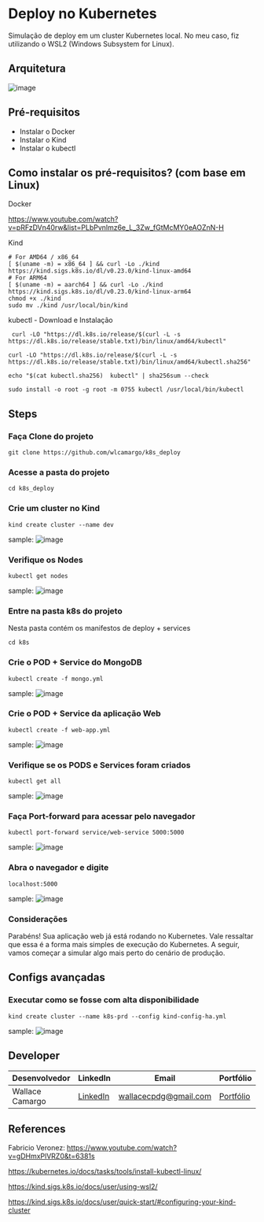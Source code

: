 # Deploy no Kubernetes

Simulação de deploy em um cluster Kubernetes local. No meu caso, fiz utilizando o WSL2 (Windows Subsystem for Linux).

## Arquitetura
![image](assets/architecture.png)

## Pré-requisitos 
- Instalar o Docker
- Instalar o Kind
- Instalar o kubectl

## Como instalar os pré-requisitos? (com base em Linux)
Docker

https://www.youtube.com/watch?v=pRFzDVn40rw&list=PLbPvnlmz6e_L_3Zw_fGtMcMY0eAOZnN-H

Kind
```
# For AMD64 / x86_64
[ $(uname -m) = x86_64 ] && curl -Lo ./kind https://kind.sigs.k8s.io/dl/v0.23.0/kind-linux-amd64
# For ARM64
[ $(uname -m) = aarch64 ] && curl -Lo ./kind https://kind.sigs.k8s.io/dl/v0.23.0/kind-linux-arm64
chmod +x ./kind
sudo mv ./kind /usr/local/bin/kind
```
kubectl - Download e Instalação
```
 curl -LO "https://dl.k8s.io/release/$(curl -L -s https://dl.k8s.io/release/stable.txt)/bin/linux/amd64/kubectl"
```
```
curl -LO "https://dl.k8s.io/release/$(curl -L -s https://dl.k8s.io/release/stable.txt)/bin/linux/amd64/kubectl.sha256"
```
```
echo "$(cat kubectl.sha256)  kubectl" | sha256sum --check
```
```
sudo install -o root -g root -m 0755 kubectl /usr/local/bin/kubectl
```

## Steps
### Faça Clone do projeto
```
git clone https://github.com/wlcamargo/k8s_deploy
```
### Acesse a pasta do projeto
```
cd k8s_deploy
```

### Crie um cluster no Kind
```
kind create cluster --name dev
```
sample:
![image](assets/create_cluster.png)

### Verifique os Nodes 
```
kubectl get nodes
```
sample:
![image](assets/nodes.png)

### Entre na pasta k8s do projeto 
Nesta pasta contém os manifestos de deploy + services
```
cd k8s
```

### Crie o POD + Service do MongoDB
```
kubectl create -f mongo.yml
```
sample:
![image](assets/deployment_mongo.png)

### Crie o POD + Service da aplicação Web
```
kubectl create -f web-app.yml
```
sample:
![image](assets/deployment_web_app.png)

### Verifique se os PODS e Services foram criados
```
kubectl get all
```
sample:
![image](assets/get_all.png)

### Faça Port-forward para acessar pelo navegador
```
kubectl port-forward service/web-service 5000:5000
```
sample:
![image](assets/port_forward.png)

### Abra o navegador e digite 
```
localhost:5000
```
sample:
![image](assets/application.png)

### Considerações
Parabéns! Sua aplicação web já está rodando no Kubernetes. Vale ressaltar que essa é a forma mais simples de execução do Kubernetes. A seguir, vamos começar a simular algo mais perto do cenário de produção.

## Configs avançadas
### Executar como se fosse com alta disponibilidade
```
kind create cluster --name k8s-prd --config kind-config-ha.yml
```
sample:
![image](assets/simulation_ha.png)


## Developer
| Desenvolvedor      | LinkedIn                                   | Email                        | Portfólio                              |
|--------------------|--------------------------------------------|------------------------------|----------------------------------------|
| Wallace Camargo    | [LinkedIn](https://www.linkedin.com/in/wallace-camargo-35b615171/) | wallacecpdg@gmail.com        | [Portfólio](https://wlcamargo.github.io/)   |


## References

Fabricio Veronez: https://www.youtube.com/watch?v=gDHmxPlVRZ0&t=6381s

https://kubernetes.io/docs/tasks/tools/install-kubectl-linux/

https://kind.sigs.k8s.io/docs/user/using-wsl2/

https://kind.sigs.k8s.io/docs/user/quick-start/#configuring-your-kind-cluster

